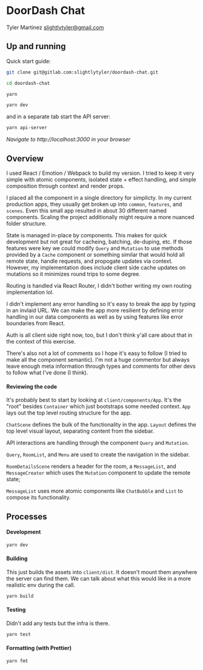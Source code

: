# DoorDash Chat

Tyler Martinez <slightlytyler@gmail.com>

## Up and running

Quick start guide:

```sh
git clone git@gitlab.com:slightlytyler/doordash-chat.git

cd doordash-chat

yarn

yarn dev
```

and in a separate tab start the API server:

```sh
yarn api-server
```

_Navigate to http://localhost:3000 in your browser_

## Overview

I used React / Emotion / Webpack to build my version. I tried to keep it very simple with atomic components, isolated state + effect handling, and simple composition through context and render props.

I placed all the component in a single directory for simplicty. In my current production apps, they usually get broken up into `common`, `features`, and `scenes`. Even this small app resulted in about 30 different named components. Scaling the project additionally might require a more nuanced folder structure.

State is managed in-place by components. This makes for quick development but not great for cacheing, batching, de-duping, etc. If those features were key we could modify `Query` and `Mutation` to use methods provided by a `Cache` component or something similar that would hold all remote state, handle requests, and propogate updates via context. However, my implementation does include client side cache updates on mutations so it minimizes round trips to some degree.

Routing is handled via React Router, I didn't bother writing my own routing implementation lol.

I didn't implement any error handling so it's easy to break the app by typing in an invlaid URL. We can make the app more resilient by defining error handling in our data components as well as by using features like error boundaries from React.

Auth is all client side right now, too, but I don't think y'all care about that in the context of this exercise.

There's also not a lot of comments so I hope it's easy to follow (I tried to make all the component semantic). I'm not a huge commentor but always leave enough meta information through types and comments for other devs to follow what I've done (I think).

#### Reviewing the code

It's probably best to start by looking at `client/components/App`. It's the "root" besides `Container` which just bootstraps some needed context. `App` lays out the top level routing structure for the app.

`ChatScene` defines the bulk of the functionality in the app. `Layout` defines the top level visual layout, separating content from the sidebar.

API interactions are handling through the component `Query` and `Mutation`.

`Query`, `RoomList`, and `Menu` are used to create the navigation in the sidebar.

`RoomDetailsScene` renders a header for the room, a `MessageList`, and `MessageCreator` which uses the `Mutation` component to update the remote state;

`MessageList` uses more atomic components like `ChatBubble` and `List` to compose its functionality.

## Processes

#### Development

```sh
yarn dev
```

#### Building

This just builds the assets into `client/dist`. It doesn't mount them anywhere the server can find them. We can talk about what this would like in a more realistic env during the call.

```sh
yarn build
```

#### Testing

Didn't add any tests but the infra is there.

```sh
yarn test
```

#### Formatting (with Prettier)

```sh
yarn fmt
```
